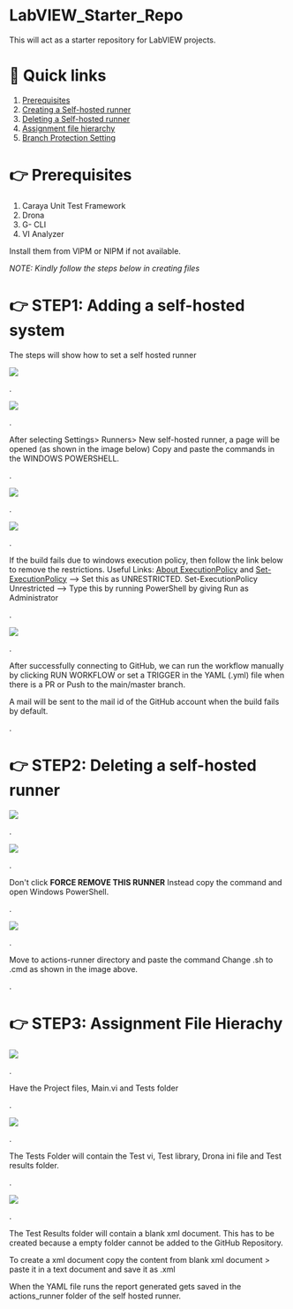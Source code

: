 #
# LabVIEW_Starter_Repo
This will act as a starter repository for LabVIEW projects.

#
# 🔗 Quick links
1. [Prerequisites](https://github.com/solitontech/LabVIEW_Starter_Repo/blob/main/docs/strater%20repo%20doc.md#-prerequisites)
2. [Creating a Self-hosted runner](https://github.com/solitontech/LabVIEW_Starter_Repo/blob/main/docs/strater%20repo%20doc.md#-step1-adding-a-self-hosted-system)
3. [Deleting a Self-hosted runner](https://github.com/solitontech/LabVIEW_Starter_Repo/blob/main/docs/strater%20repo%20doc.md#-step2-deleting-a-self-hosted-runner)
4. [Assignment file hierarchy](https://github.com/solitontech/LabVIEW_Starter_Repo/blob/main/docs/strater%20repo%20doc.md#-step3-assignment-file-hierachy)
5. [Branch Protection Setting]()


#
# 👉 Prerequisites

1. Caraya Unit Test Framework
2. Drona
3. G- CLI
4. VI Analyzer


Install them from VIPM or NIPM if not available.

*NOTE: Kindly follow the steps below in creating files*


#
# 👉 STEP1: Adding a self-hosted system

The steps will show how to set a self hosted runner

<kbd>
<img src="https://github.com/solitontech/LabVIEW_Starter_Repo/blob/main/docs/assets/images/readme%20images/Runner-1.png">
</kbd>

.

<kbd>
<img src="https://github.com/solitontech/LabVIEW_Starter_Repo/blob/main/docs/assets/images/readme%20images/Runner-2.png">
</kbd>

.

After selecting Settings> Runners> New self-hosted runner, a page will be opened (as shown in the image below) 
Copy and paste the commands in the WINDOWS POWERSHELL. 

.

<kbd>
<img src="https://github.com/solitontech/LabVIEW_Starter_Repo/blob/main/docs/assets/images/readme%20images/Runner-3.png">
</kbd>

.

<kbd>
<img src="https://github.com/solitontech/LabVIEW_Starter_Repo/blob/main/docs/assets/images/readme%20images/Runner-4.png">
</kbd>

.

If the build fails due to windows execution policy, then follow the link below to remove the restrictions. Useful Links: 
[About ExecutionPolicy](https://learn.microsoft.com/en-us/powershell/module/microsoft.powershell.core/about/about_execution_policies?view=powershell-7.3) and 
[Set-ExecutionPolicy](https://learn.microsoft.com/en-us/powershell/module/microsoft.powershell.security/set-executionpolicy?view=powershell-7.3) --> Set this as UNRESTRICTED.
Set-ExecutionPolicy Unrestricted --> Type this by running PowerShell by giving Run as Administrator 

.

<kbd>
<img src="https://github.com/solitontech/LabVIEW_Starter_Repo/blob/main/docs/assets/images/readme%20images/Runner-5.png">
</kbd>

.

After successfully connecting to GitHub, we can run the workflow manually by clicking RUN WORKFLOW or set a TRIGGER in the YAML (.yml) file when there is a PR or Push to the main/master branch.  

A mail will be sent to the mail id of the GitHub account when the build fails by default.

.

#
# 👉 STEP2: Deleting a self-hosted runner

<kbd>
<img src="https://github.com/solitontech/LabVIEW_Starter_Repo/blob/main/docs/assets/images/readme%20images/Remove%20Runner.png">
</kbd>

.

<kbd>
<img src="https://github.com/solitontech/LabVIEW_Starter_Repo/blob/main/docs/assets/images/readme%20images/Remove%20Runner2.png">
</kbd>

.

Don't click **FORCE REMOVE THIS RUNNER**
Instead copy the command and open Windows PowerShell.

.

<kbd>
<img src="https://github.com/solitontech/LabVIEW_Starter_Repo/blob/main/docs/assets/images/readme%20images/Remove%20Runner3.png">
</kbd>

.

Move to actions-runner directory and paste the command
Change .sh to .cmd as shown in the image above.

.

#
# 👉 STEP3: Assignment File Hierachy


<kbd>
<img src="https://github.com/solitontech/LabVIEW_Starter_Repo/blob/main/docs/assets/images/readme%20images/Files.png">
</kbd>

.

Have the Project files, Main.vi and Tests folder

.

<kbd>
<img src="https://github.com/solitontech/LabVIEW_Starter_Repo/blob/main/docs/assets/images/readme%20images/Tests.png">
</kbd>

.

The Tests Folder will contain the Test vi, Test library, Drona ini file and Test results folder.

.

<kbd>
<img src="https://github.com/solitontech/LabVIEW_Starter_Repo/blob/main/docs/assets/images/readme%20images/Test_folder.png">
</kbd>

.

The Test Results folder will contain a blank xml document. This has to be created because a empty folder cannot be added to the GitHub Repository. 

To create a xml document copy the content from blank xml document > paste it in a text document and save it as .xml

When the YAML file runs the report generated gets saved in the actions_runner folder of the self hosted runner.
